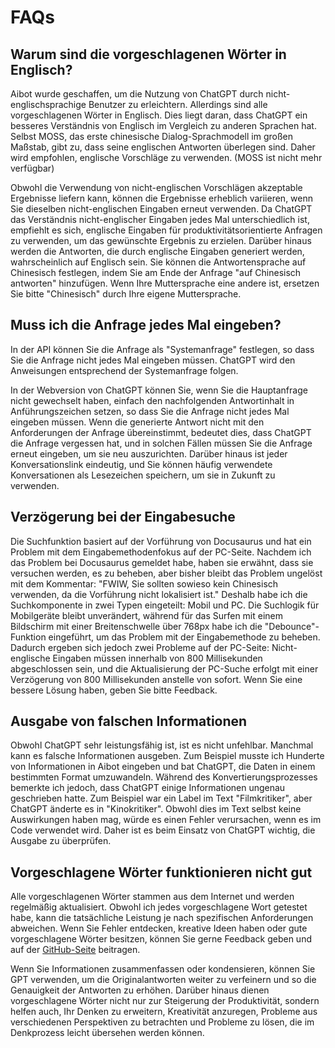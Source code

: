 # FAQs

## Warum sind die vorgeschlagenen Wörter in Englisch?

Aibot wurde geschaffen, um die Nutzung von ChatGPT durch nicht-englischsprachige Benutzer zu erleichtern. Allerdings sind alle vorgeschlagenen Wörter in Englisch. Dies liegt daran, dass ChatGPT ein besseres Verständnis von Englisch im Vergleich zu anderen Sprachen hat. Selbst MOSS, das erste chinesische Dialog-Sprachmodell im großen Maßstab, gibt zu, dass seine englischen Antworten überlegen sind. Daher wird empfohlen, englische Vorschläge zu verwenden. (MOSS ist nicht mehr verfügbar)

Obwohl die Verwendung von nicht-englischen Vorschlägen akzeptable Ergebnisse liefern kann, können die Ergebnisse erheblich variieren, wenn Sie dieselben nicht-englischen Eingaben erneut verwenden. Da ChatGPT das Verständnis nicht-englischer Eingaben jedes Mal unterschiedlich ist, empfiehlt es sich, englische Eingaben für produktivitätsorientierte Anfragen zu verwenden, um das gewünschte Ergebnis zu erzielen. Darüber hinaus werden die Antworten, die durch englische Eingaben generiert werden, wahrscheinlich auf Englisch sein. Sie können die Antwortensprache auf Chinesisch festlegen, indem Sie am Ende der Anfrage "auf Chinesisch antworten" hinzufügen. Wenn Ihre Muttersprache eine andere ist, ersetzen Sie bitte "Chinesisch" durch Ihre eigene Muttersprache.

## Muss ich die Anfrage jedes Mal eingeben?

In der API können Sie die Anfrage als "Systemanfrage" festlegen, so dass Sie die Anfrage nicht jedes Mal eingeben müssen. ChatGPT wird den Anweisungen entsprechend der Systemanfrage folgen.

In der Webversion von ChatGPT können Sie, wenn Sie die Hauptanfrage nicht gewechselt haben, einfach den nachfolgenden Antwortinhalt in Anführungszeichen setzen, so dass Sie die Anfrage nicht jedes Mal eingeben müssen. Wenn die generierte Antwort nicht mit den Anforderungen der Anfrage übereinstimmt, bedeutet dies, dass ChatGPT die Anfrage vergessen hat, und in solchen Fällen müssen Sie die Anfrage erneut eingeben, um sie neu auszurichten. Darüber hinaus ist jeder Konversationslink eindeutig, und Sie können häufig verwendete Konversationen als Lesezeichen speichern, um sie in Zukunft zu verwenden.

## Verzögerung bei der Eingabesuche

Die Suchfunktion basiert auf der Vorführung von Docusaurus und hat ein Problem mit dem Eingabemethodenfokus auf der PC-Seite. Nachdem ich das Problem bei Docusaurus gemeldet habe, haben sie erwähnt, dass sie versuchen werden, es zu beheben, aber bisher bleibt das Problem ungelöst mit dem Kommentar: "FWIW, Sie sollten sowieso kein Chinesisch verwenden, da die Vorführung nicht lokalisiert ist." Deshalb habe ich die Suchkomponente in zwei Typen eingeteilt: Mobil und PC. Die Suchlogik für Mobilgeräte bleibt unverändert, während für das Surfen mit einem Bildschirm mit einer Breitenschwelle über 768px habe ich die "Debounce"-Funktion eingeführt, um das Problem mit der Eingabemethode zu beheben. Dadurch ergeben sich jedoch zwei Probleme auf der PC-Seite: Nicht-englische Eingaben müssen innerhalb von 800 Millisekunden abgeschlossen sein, und die Aktualisierung der PC-Suche erfolgt mit einer Verzögerung von 800 Millisekunden anstelle von sofort. Wenn Sie eine bessere Lösung haben, geben Sie bitte Feedback.

## Ausgabe von falschen Informationen

Obwohl ChatGPT sehr leistungsfähig ist, ist es nicht unfehlbar. Manchmal kann es falsche Informationen ausgeben. Zum Beispiel musste ich Hunderte von Informationen in Aibot eingeben und bat ChatGPT, die Daten in einem bestimmten Format umzuwandeln. Während des Konvertierungsprozesses bemerkte ich jedoch, dass ChatGPT einige Informationen ungenau geschrieben hatte. Zum Beispiel war ein Label im Text "Filmkritiker", aber ChatGPT änderte es in "Kinokritiker". Obwohl dies im Text selbst keine Auswirkungen haben mag, würde es einen Fehler verursachen, wenn es im Code verwendet wird. Daher ist es beim Einsatz von ChatGPT wichtig, die Ausgabe zu überprüfen.

## Vorgeschlagene Wörter funktionieren nicht gut

Alle vorgeschlagenen Wörter stammen aus dem Internet und werden regelmäßig aktualisiert. Obwohl ich jedes vorgeschlagene Wort getestet habe, kann die tatsächliche Leistung je nach spezifischen Anforderungen abweichen. Wenn Sie Fehler entdecken, kreative Ideen haben oder gute vorgeschlagene Wörter besitzen, können Sie gerne Feedback geben und auf der [GitHub-Seite](https://github.com/rockbenben/ChatGPT-Shortcut/discussions/11) beitragen.

Wenn Sie Informationen zusammenfassen oder kondensieren, können Sie GPT verwenden, um die Originalantworten weiter zu verfeinern und so die Genauigkeit der Antworten zu erhöhen. Darüber hinaus dienen vorgeschlagene Wörter nicht nur zur Steigerung der Produktivität, sondern helfen auch, Ihr Denken zu erweitern, Kreativität anzuregen, Probleme aus verschiedenen Perspektiven zu betrachten und Probleme zu lösen, die im Denkprozess leicht übersehen werden können.
